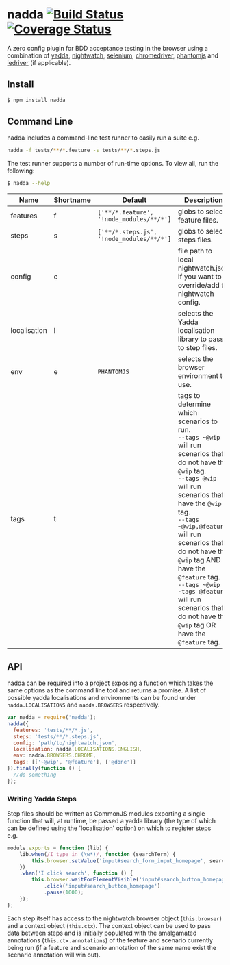 nadda [![Build Status](https://travis-ci.org/iamcdonald/nadda.svg?branch=master)](https://travis-ci.org/iamcdonald/nadda) [![Coverage Status](https://coveralls.io/repos/iamcdonald/nadda/badge.svg?branch=master&service=github)](https://coveralls.io/github/iamcdonald/nadda?branch=master)
===============

A zero config plugin for BDD acceptance testing in the browser using a combination of
[yadda](https://github.com/acuminous/yadda), [nightwatch](http://nightwatchjs.org), [selenium](http://docs.seleniumhq.org), [chromedriver](https://sites.google.com/a/chromium.org/chromedriver/), [phantomjs](http://phantomjs.org) and [iedriver](https://code.google.com/p/selenium/wiki/InternetExplorerDriver) (if applicable).

## Install

```sh
$ npm install nadda
```

## Command Line
nadda includes a command-line test runner to easily run a suite e.g.
```sh
nadda -f tests/**/*.feature -s tests/**/*.steps.js
```
The test runner supports a number of run-time options.
To view all, run the following:
```sh
$ nadda --help
```
| Name          | Shortname | Default       | Description
|-------------- |-----------|---------------|-------------------------------
| features      | f         | ```['**/*.feature', '!node_modules/**/*']```  | globs to select feature files.
| steps         | s         | ```['**/*.steps.js', '!node_modules/**/*']``` | globs to select steps files.  
| config        | c         |               | file path to local nightwatch.json if you want to override/add to nightwatch config.
| localisation  | l         |               | selects the Yadda localisation library to pass to step files.
| env           | e         | ```PHANTOMJS```     | selects the browser environment to use.
| tags          | t         |               | tags to determine which scenarios to run.<br>```--tags ~@wip``` <br>will run scenarios that do not have the ```@wip``` tag.<br>```--tags @wip``` <br>will run scenarios that have the ```@wip``` tag.<br>```--tags ~@wip,@feature``` <br>will run scenarios that do not have the ```@wip``` tag AND have the ```@feature``` tag. <br>```--tags ~@wip --tags @feature``` <br>will run scenarios that do not have the ```@wip``` tag OR have the ```@feature``` tag.
## API
nadda can be required into a project exposing a function which takes the same options as the command line tool and returns a promise.
A list of possible yadda localisations and environments can be found under ```nadda.LOCALISATIONS``` and ```nadda.BROWSERS``` respectively.

```js
var nadda = require('nadda');
nadda({
  features: 'tests/**/*.js',
  steps: 'tests/**/*.steps.js',
  config: 'path/to/nightwatch.json',
  localisation: nadda.LOCALISATIONS.ENGLISH,
  env: nadda.BROWSERS.CHROME,
  tags: [['~@wip', '@feature'], ['@done']]
}).finally(function () {
  //do something
});
```
### Writing Yadda Steps
Step files should be written as CommonJS modules exporting a single function that will, at runtime, be passed a yadda library (the type of which can be defined using the 'localisation' option) on which to register steps e.g.
```js
module.exports = function (lib) {
    lib.when(/I type in (\w*)/, function (searchTerm) {
        this.browser.setValue('input#search_form_input_homepage', searchTerm);
    })
    .when('I click search', function () {
        this.browser.waitForElementVisible('input#search_button_homepage', 1000)
            .click('input#search_button_homepage')
            .pause(1000);
    });
};
```
Each step itself has access to the nightwatch browser object (```this.browser```) and a context object (```this.ctx```). The context object can be used to pass data between steps and is initially populated with the amalgamated annotations  (```this.ctx.annotations```) of the feature and scenario currently being run (if a feature and scenario annotation of the same name exist the scenario annotation will win out).  
